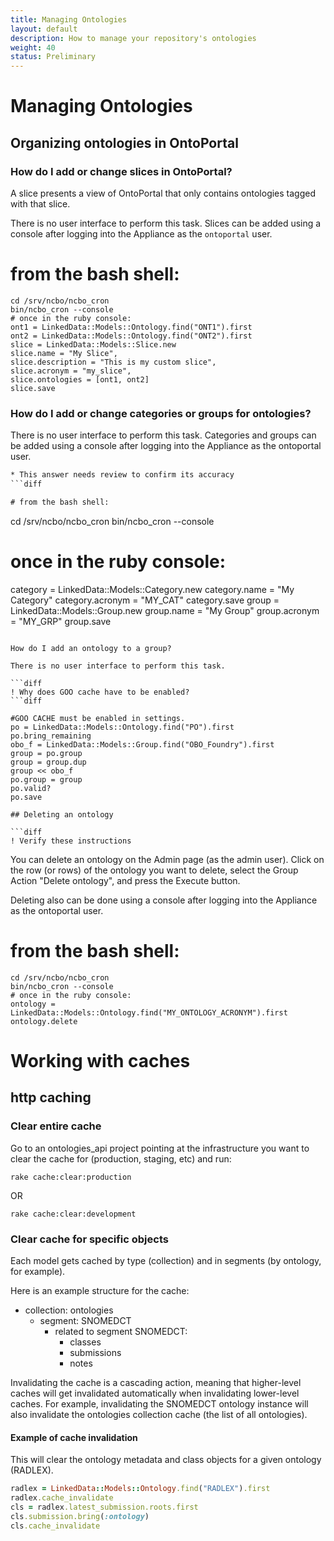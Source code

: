 ```yaml
---
title: Managing Ontologies
layout: default
description: How to manage your repository's ontologies
weight: 40
status: Preliminary
---
```


# Managing Ontologies 

## Organizing ontologies in OntoPortal

### How do I add or change slices in OntoPortal?

A slice presents a view of OntoPortal that only contains
ontologies tagged with that slice.

There is no user interface to perform this task. 
Slices can be added using a console 
after logging into the Appliance as the `ontoportal` user.

# from the bash shell:
```
cd /srv/ncbo/ncbo_cron
bin/ncbo_cron --console
# once in the ruby console:
ont1 = LinkedData::Models::Ontology.find("ONT1").first
ont2 = LinkedData::Models::Ontology.find("ONT2").first
slice = LinkedData::Models::Slice.new
slice.name = "My Slice",
slice.description = "This is my custom slice",
slice.acronym = "my_slice",
slice.ontologies = [ont1, ont2]
slice.save
```

### How do I add or change categories or groups for ontologies?

There is no user interface to perform this task. 
Categories and groups can be added using a console 
after logging into the Appliance as the ontoportal user.

```diff
* This answer needs review to confirm its accuracy
```diff

# from the bash shell:
```
cd /srv/ncbo/ncbo_cron
bin/ncbo_cron --console
# once in the ruby console:
category = LinkedData::Models::Category.new
category.name = "My Category"
category.acronym = "MY_CAT"
category.save
group = LinkedData::Models::Group.new
group.name = "My Group"
group.acronym = "MY_GRP"
group.save
```

How do I add an ontology to a group?

There is no user interface to perform this task.

```diff
! Why does GOO cache have to be enabled?
```diff

#GOO CACHE must be enabled in settings.
po = LinkedData::Models::Ontology.find("PO").first
po.bring_remaining
obo_f = LinkedData::Models::Group.find("OBO_Foundry").first
group = po.group
group = group.dup
group << obo_f
po.group = group
po.valid?
po.save

## Deleting an ontology

```diff
! Verify these instructions
```

You can delete an ontology on the Admin page (as the admin user). 
Click on the row (or rows) of the ontology you want to delete,
select the Group Action "Delete ontology", and press the Execute button.

Deleting also can be done using a console 
after logging into the Appliance as the ontoportal user.

# from the bash shell:
```
cd /srv/ncbo/ncbo_cron
bin/ncbo_cron --console
# once in the ruby console:
ontology = LinkedData::Models::Ontology.find("MY_ONTOLOGY_ACRONYM").first
ontology.delete
```

# Working with caches

## http caching

### Clear entire cache

Go to an ontologies_api project pointing at the infrastructure you want to clear the cache for (production, staging, etc) and run:

```
rake cache:clear:production
```

OR

```
rake cache:clear:development
```

### Clear cache for specific objects

Each model gets cached by type (collection) and in segments (by ontology, for example).

Here is an example structure for the cache:

- collection: ontologies
  - segment: SNOMEDCT
    - related to segment SNOMEDCT:
      - classes
      - submissions
      - notes

Invalidating the cache is a cascading action, meaning that higher-level caches will get invalidated automatically when invalidating lower-level caches. For example, invalidating the SNOMEDCT ontology instance will also invalidate the ontologies collection cache (the list of all ontologies).

#### Example of cache invalidation

This will clear the ontology metadata and class objects for a given ontology (RADLEX).

```ruby
radlex = LinkedData::Models::Ontology.find("RADLEX").first
radlex.cache_invalidate
cls = radlex.latest_submission.roots.first
cls.submission.bring(:ontology)
cls.cache_invalidate
```
